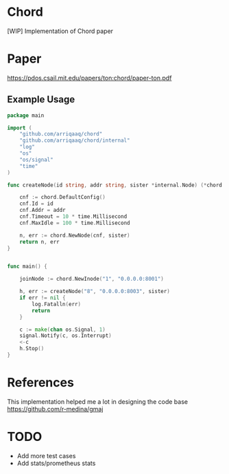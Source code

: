 # Chord
[WIP]
Implementation of Chord paper

# Paper
https://pdos.csail.mit.edu/papers/ton:chord/paper-ton.pdf

## Example Usage

```go
package main

import (
	"github.com/arriqaaq/chord"
	"github.com/arriqaaq/chord/internal"
	"log"
	"os"
	"os/signal"
	"time"
)

func createNode(id string, addr string, sister *internal.Node) (*chord.Node, error) {

	cnf := chord.DefaultConfig()
	cnf.Id = id
	cnf.Addr = addr
	cnf.Timeout = 10 * time.Millisecond
	cnf.MaxIdle = 100 * time.Millisecond

	n, err := chord.NewNode(cnf, sister)
	return n, err
}


func main() {

	joinNode := chord.NewInode("1", "0.0.0.0:8001")

	h, err := createNode("8", "0.0.0.0:8003", sister)
	if err != nil {
		log.Fatalln(err)
		return
	}

	c := make(chan os.Signal, 1)
	signal.Notify(c, os.Interrupt)
	<-c
	h.Stop()
}
```


# References
This implementation helped me a lot in designing the code base
https://github.com/r-medina/gmaj

# TODO
- Add more test cases
- Add stats/prometheus stats